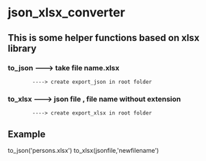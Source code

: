 # json_xlsx_converter
## This is some helper functions based on xlsx library
### to_json ---> take file name.xlsx 
            ----> create export_json in root folder
### to_xlsx ---> json file  , file name without extension
            ----> create export_xlsx in root folder
## Example 
   
 to_json('persons.xlsx')
 to_xlsx(jsonfile,'newfilename')
